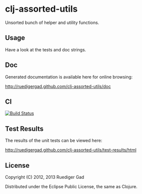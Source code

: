 clj-assorted-utils
==================

Unsorted bunch of helper and utility functions.


## Usage

Have a look at the tests and doc strings.


## Doc

Generated documentation is available here for online browsing:

http://ruedigergad.github.com/clj-assorted-utils/doc

## CI

[![Build Status](https://travis-ci.org/ruedigergad/clj-assorted-utils.png?branch=master)](https://travis-ci.org/ruedigergad/clj-assorted-utils)

## Test Results

The results of the unit tests can be viewed here:

http://ruedigergad.github.com/clj-assorted-utils/test-results/html

## License

Copyright (C) 2012, 2013 Ruediger Gad

Distributed under the Eclipse Public License, the same as Clojure.

